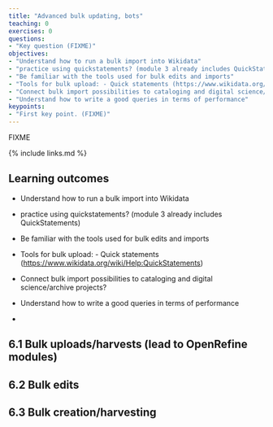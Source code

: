 ```yaml
---
title: "Advanced bulk updating, bots"
teaching: 0
exercises: 0
questions:
- "Key question (FIXME)"
objectives:
- "Understand how to run a bulk import into Wikidata"
- "practice using quickstatements? (module 3 already includes QuickStatements)"
- "Be familiar with the tools used for bulk edits and imports" 
- "Tools for bulk upload: - Quick statements (https://www.wikidata.org/wiki/Help:QuickStatements)"
- "Connect bulk import possibilities to cataloging and digital science/archive projects?"
- "Understand how to write a good queries in terms of performance"
keypoints:
- "First key point. (FIXME)"
---
```

FIXME

{% include links.md %}

## Learning outcomes ##
* Understand how to run a bulk import into Wikidata
* practice using quickstatements? (module 3 already includes QuickStatements)
* Be familiar with the tools used for bulk edits and imports 
* Tools for bulk upload: - Quick statements (https://www.wikidata.org/wiki/Help:QuickStatements)

* Connect bulk import possibilities to cataloging and digital science/archive projects?

* Understand how to write a good queries in terms of performance
* 
## 6.1 Bulk uploads/harvests (lead to OpenRefine modules)
## 6.2 Bulk edits
## 6.3 Bulk creation/harvesting

